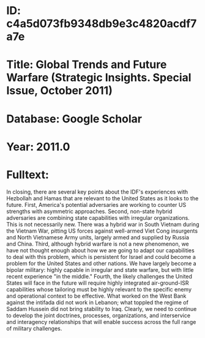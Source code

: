 # ID: c4a5d073fb9348db9e3c4820acdf7a7e
# Title: Global Trends and Future Warfare (Strategic Insights. Special Issue, October 2011)
# Database: Google Scholar
# Year: 2011.0
# Fulltext:
In closing, there are several key points about the IDF's experiences with Hezbollah and Hamas that are relevant to the United States as it looks to the future.
First, America's potential adversaries are working to counter US strengths with asymmetric approaches.
Second, non-state hybrid adversaries are combining state capabilities with irregular organizations.
This is not necessarily new.
There was a hybrid war in South Vietnam during the Vietnam War, pitting US forces against well-armed Viet Cong insurgents and North Vietnamese Army units, largely armed and supplied by Russia and China.
Third, although hybrid warfare is not a new phenomenon, we have not thought enough about how we are going to adapt our capabilities to deal with this problem, which is persistent for Israel and could become a problem for the United States and other nations.
We have largely become a bipolar military: highly capable in irregular and state warfare, but with little recent experience "in the middle."
Fourth, the likely challenges the United States will face in the future will require highly integrated air-ground-ISR capabilities whose tailoring must be highly relevant to the specific enemy and operational context to be effective.
What worked on the West Bank against the intifada did not work in Lebanon; what toppled the regime of Saddam Hussein did not bring stability to Iraq.
Clearly, we need to continue to develop the joint doctrines, processes, organizations, and interservice and interagency relationships that will enable success across the full range of military challenges.